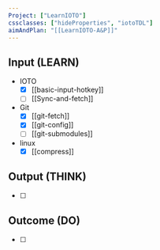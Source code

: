 ```yaml
---
Project: ["LearnIOTO"]
cssclasses: ["hideProperties", "iotoTDL"]
aimAndPlan: "[[LearnIOTO-A&P]]"
---
```

## Input (LEARN)
- IOTO 
	- [x] [[basic-input-hotkey]]
	- [ ] [[Sync-and-fetch]]
- Git
	- [x] [[git-fetch]]
	- [x] [[git-config]]
	- [ ] [[git-submodules]]
- linux
	- [x]  [[compress]]
## Output (THINK)

- [ ] 

## Outcome (DO)

- [ ] 